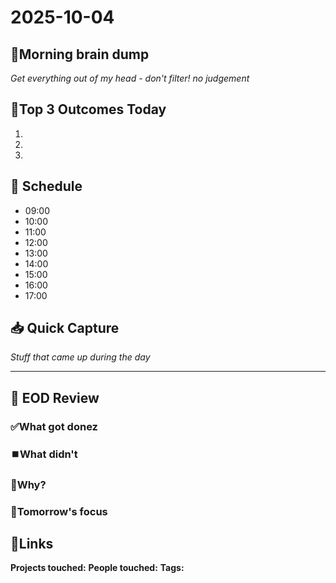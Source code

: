 # 2025-10-04

## 🧠Morning brain dump 
*Get everything out of my head - don't filter! no judgement*

## 🎯Top 3 Outcomes Today
1.
2.
3.

## 📅 Schedule
- 09:00
- 10:00
- 11:00
- 12:00
- 13:00
- 14:00
- 15:00
- 16:00
- 17:00

## 📥 Quick Capture
*Stuff that came up during the day*


---
## 🌙 EOD Review

### ✅What got donez

### ⏹️What didn't 

### 🤔Why?
### 🌇Tomorrow's focus

## 🔗Links
**Projects touched:**
**People touched:**
**Tags:**

